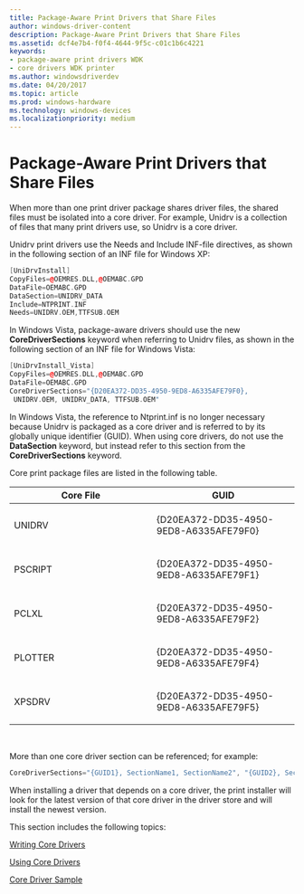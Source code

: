 ```yaml
---
title: Package-Aware Print Drivers that Share Files
author: windows-driver-content
description: Package-Aware Print Drivers that Share Files
ms.assetid: dcf4e7b4-f0f4-4644-9f5c-c01c1b6c4221
keywords:
- package-aware print drivers WDK
- core drivers WDK printer
ms.author: windowsdriverdev
ms.date: 04/20/2017
ms.topic: article
ms.prod: windows-hardware
ms.technology: windows-devices
ms.localizationpriority: medium
---
```


# Package-Aware Print Drivers that Share Files


When more than one print driver package shares driver files, the shared files must be isolated into a core driver. For example, Unidrv is a collection of files that many print drivers use, so Unidrv is a core driver.

Unidrv print drivers use the Needs and Include INF-file directives, as shown in the following section of an INF file for Windows XP:

```cpp
[UniDrvInstall]
CopyFiles=@OEMRES.DLL,@OEMABC.GPD
DataFile=OEMABC.GPD
DataSection=UNIDRV_DATA
Include=NTPRINT.INF
Needs=UNIDRV.OEM,TTFSUB.OEM
```

In Windows Vista, package-aware drivers should use the new **CoreDriverSections** keyword when referring to Unidrv files, as shown in the following section of an INF file for Windows Vista:

```cpp
[UniDrvInstall_Vista]
CopyFiles=@OEMRES.DLL,@OEMABC.GPD
DataFile=OEMABC.GPD
CoreDriverSections="{D20EA372-DD35-4950-9ED8-A6335AFE79F0}, 
 UNIDRV.OEM, UNIDRV_DATA, TTFSUB.OEM"
```

In Windows Vista, the reference to Ntprint.inf is no longer necessary because Unidrv is packaged as a core driver and is referred to by its globally unique identifier (GUID). When using core drivers, do not use the **DataSection** keyword, but instead refer to this section from the **CoreDriverSections** keyword.

Core print package files are listed in the following table.

<table>
<colgroup>
<col width="50%" />
<col width="50%" />
</colgroup>
<thead>
<tr class="header">
<th>Core File</th>
<th>GUID</th>
</tr>
</thead>
<tbody>
<tr class="odd">
<td><p>UNIDRV</p></td>
<td><p>{D20EA372-DD35-4950-9ED8-A6335AFE79F0}</p></td>
</tr>
<tr class="even">
<td><p>PSCRIPT</p></td>
<td><p>{D20EA372-DD35-4950-9ED8-A6335AFE79F1}</p></td>
</tr>
<tr class="odd">
<td><p>PCLXL</p></td>
<td><p>{D20EA372-DD35-4950-9ED8-A6335AFE79F2}</p></td>
</tr>
<tr class="even">
<td><p>PLOTTER</p></td>
<td><p>{D20EA372-DD35-4950-9ED8-A6335AFE79F4}</p></td>
</tr>
<tr class="odd">
<td><p>XPSDRV</p></td>
<td><p>{D20EA372-DD35-4950-9ED8-A6335AFE79F5}</p></td>
</tr>
</tbody>
</table>

 

More than one core driver section can be referenced; for example:

```cpp
CoreDriverSections="{GUID1}, SectionName1, SectionName2", "{GUID2}, SectionName3"
```

When installing a driver that depends on a core driver, the print installer will look for the latest version of that core driver in the driver store and will install the newest version.

This section includes the following topics:

[Writing Core Drivers](writing-core-drivers.md)

[Using Core Drivers](using-core-drivers.md)

[Core Driver Sample](core-driver-sample.md)

 

 




